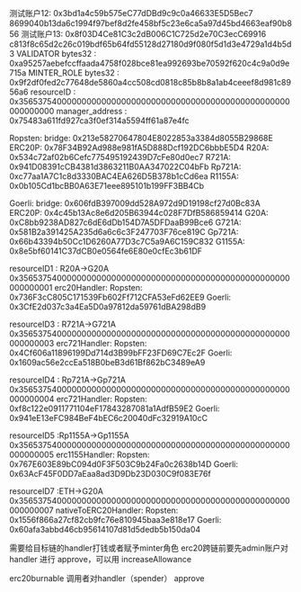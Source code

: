 
测试账户12:
0x3bd1a4c59b575eC77dDBd9c9c0a46633E5D5Bec7
8699040b13da6c1994f97bef8d2fe458bf5c23e6ca5a97d45bd4663eaf90b856
测试账户13:
0x8f03D4Ce81C3c2dB006C1C725d2e70C3ecC69916
c813f8c65d2c26c019bdf65b64fd55128d27180d9f080f5d1d3e4729a1d4b5d3
VALIDATOR bytes32   :           0xa95257aebefccffaada4758f028bce81ea992693be70592f620c4c9a0d9e715a
MINTER_ROLE bytes32 :           0x9f2df0fed2c77648de5860a4cc508cd0818c85b8b8a1ab4ceeef8d981c8956a6
resourceID		    :	        0x3565375400000000000000000000000000000000000000000000000000000000
manager_address     :           0x75483a611fd927ca3f0ef314a5594ff61a87e4fc

Ropsten:
bridge:                         0x213e58270647804E8022853a3384d8055B29868E
ERC20P:                         0x78F34B92Ad988e981fA5D888Dcf192DC6bbbE5D4
R20A:                           0x534c72af02b6Cefc775495192439D7cFe80d0ec7
R721A:                          0x941D08391cCB4381d3863211B0AA347022C04bFb
Rp721A:                         0xc77aa1A7C1c8d3330BAC4EA626D5B378b1cCd6ea
R1155A:                         0x0b105Cd1bcBB0A63E71eee895101b199FF3BB4Cb

Goerli:
bridge:                         0x606fdB397009dd528A972d9D19198cf27d0Bc83A
ERC20P:                         0x4c45b13Ac8e6d205B63944c028F7DfB586859414
G20A:                           0xC8bb9238AD827c6dE6dDb154D7A5DFDaaB99Bce6
G721A:                          0x581B2a391425A235d6a6c6c3F247703F76ce819C
Gp721A:                         0x66b43394b50Cc1D6260A77D3c7C5a9A6C159C832
G1155A:                         0x8e5bf60141C37dCB0e0564fe6E80e0cfEc3b61DF

resourceID1	:	R20A->G20A     0x3565375400000000000000000000000000000000000000000000000000000001
                                erc20Handler:
                                    Ropsten:   0x736F3cC805C171539Fb602Ff712CFA53eFd62EE9
                                    Goerli:    0x3CfE2d037c3a4Ea5D0a97812da59761dBA298dB9

resourceID3	:	R721A->G721A    0x3565375400000000000000000000000000000000000000000000000000000003
                                erc721Handler:
                                Ropsten:   0x4Cf606a11896199Dd714d3B99bFF23FD69C7Ec2F
                                Goerli:    0x1609ac56e2ccEa518B0beB3d61Bf862bC3489eA9

resourceID4	:	Rp721A->Gp721A  0x3565375400000000000000000000000000000000000000000000000000000004
                                erc721Handler:
                                Ropsten:   0xf8c122e0911771104eF17843287081a1AdfB59E2
                                Goerli:    0x941eE13eFC984BeF4bEC6c20040dFc32919A10cC

resourceID5	:Rp1155A->Gp1155A   0x3565375400000000000000000000000000000000000000000000000000000005
                                erc1155Handler:
                                Ropsten:   0x767E603E89bC094d0F3F503C9b24Fa0c2638b14D
                                Goerli:    0x63AcF45F0DD7aEaa8ad3D9Db23D030C9f083E76f

resourceID7	:ETH->G20A          0x3565375400000000000000000000000000000000000000000000000000000007
                                nativeToERC20Handler:
                                Ropsten:   0x1556f866a27cf82cb9fc76e810945baa3e818e17
                                Goerli:    0x60afa3abbd46cb95614107d81d5dedb5b150da04








需要给目标链的handler打钱或者赋予minter角色
erc20跨链前要先admin账户对handler 进行 approve，可以用 increaseAllowance

erc20burnable 调用者对handler（spender） approve





